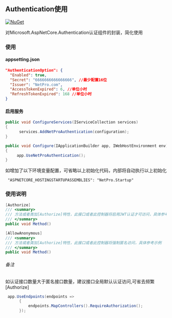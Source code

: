 
## Authentication使用
 [![NuGet](https://img.shields.io/nuget/v/NetPro.Authentication.svg)](https://nuget.org/packages/NetPro.Authentication)

对Microsoft.AspNetCore.Authentication认证组件的封装，简化使用

### 使用

#### appsetting.json 

```json
"AuthenticationOption": {
  "Enabled": true,
  "Secret": "6666666666666666", //最少配置16位
  "Issuer": "NetPro.com",
  "AccessTokenExpired": 6, //单位小时
  "RefreshTokenExpired": 168 //单位小时
}

```
#### 启用服务
```csharp
public void ConfigureServices(IServiceCollection services)
{
      services.AddNetProAuthentication(configuration);
}

public void Configure(IApplicationBuilder app, IWebHostEnvironment env)
{
     app.UseNetProAuthentication();
}
```

如增加了以下环境变量配置，可省略以上初始化代码，内部将自动执行以上初始化

```
 "ASPNETCORE_HOSTINGSTARTUPASSEMBLIES": "NetPro.Startup"
```

### 使用说明

``` csharp
[Authorize]
/// <summary>
/// 方法或者类加[Authorize]特性，此接口或者此控制器将启用JWT认证才可访问，具体参考示例
/// </summary>
public void Method()

```

``` csharp
[AllowAnonymous]
/// <summary>
/// 方法或者类加[Authorize]特性，此接口或者此控制器将强制匿名访问，具体参考示例
/// </summary>
public void Method()

```
###### 备注
如认证接口数量大于匿名接口数量，建议接口全局默认认证访问,可省去频繁[Authorize]

``` csharp
 app.UseEndpoints(endpoints =>
      {
          endpoints.MapControllers().RequireAuthorization();
      });

```

